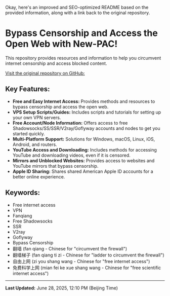 Okay, here's an improved and SEO-optimized README based on the provided information, along with a link back to the original repository.

# **Bypass Censorship and Access the Open Web with New-PAC!**

This repository provides resources and information to help you circumvent internet censorship and access blocked content.

[Visit the original repository on GitHub:](https://github.com/Alvin9999/new-pac)

## Key Features:

*   **Free and Easy Internet Access:** Provides methods and resources to bypass censorship and access the open web.
*   **VPS Setup Scripts/Guides:** Includes scripts and tutorials for setting up your own VPN servers.
*   **Free Account/Node Information:** Offers access to free Shadowsocks/SS/SSR/V2ray/Goflyway accounts and nodes to get you started quickly.
*   **Multi-Platform Support:** Solutions for Windows, macOS, Linux, iOS, Android, and routers.
*   **YouTube Access and Downloading:** Includes methods for accessing YouTube and downloading videos, even if it is censored.
*   **Mirrors and Unblocked Websites:** Provides access to websites and YouTube mirrors that bypass censorship.
*   **Apple ID Sharing:** Shares shared American Apple ID accounts for a better online experience.

## Keywords:

*   Free internet access
*   VPN
*   Fanqiang
*   Free Shadowsocks
*   SSR
*   V2ray
*   Goflyway
*   Bypass Censorship
*   翻墙 (fan qiang - Chinese for "circumvent the firewall")
*   翻墙梯子 (fan qiang ti zi - Chinese for "ladder to circumvent the firewall")
*   自由上网 (zi you shang wang - Chinese for "free internet access")
*   免费科学上网 (mian fei ke xue shang wang - Chinese for "free scientific internet access")

---

**Last Updated:** June 28, 2025, 12:10 PM (Beijing Time)